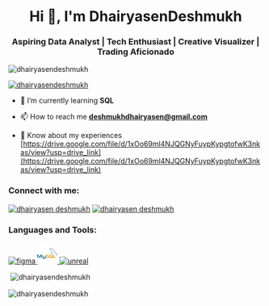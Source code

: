 <h1 align="center">Hi 👋, I'm DhairyasenDeshmukh</h1>
<h3 align="center">Aspiring Data Analyst | Tech Enthusiast | Creative Visualizer | Trading Aficionado</h3>

<p align="left"> <img src="https://komarev.com/ghpvc/?username=dhairyasendeshmukh&label=Profile%20views&color=0e75b6&style=flat" alt="dhairyasendeshmukh" /> </p>

<p align="left"> <a href="https://github.com/ryo-ma/github-profile-trophy"><img src="https://github-profile-trophy.vercel.app/?username=dhairyasendeshmukh" alt="dhairyasendeshmukh" /></a> </p>

- 🌱 I’m currently learning **SQL**

- 📫 How to reach me **deshmukhdhairyasen@gmail.com**

- 📄 Know about my experiences [https://drive.google.com/file/d/1xOo69ml4NJQGNyFuypKypgtofwK3nkas/view?usp=drive_link](https://drive.google.com/file/d/1xOo69ml4NJQGNyFuypKypgtofwK3nkas/view?usp=drive_link)

<h3 align="left">Connect with me:</h3>
<p align="left">
<a href="https://linkedin.com/in/dhairyasen deshmukh" target="blank"><img align="center" src="https://raw.githubusercontent.com/rahuldkjain/github-profile-readme-generator/master/src/images/icons/Social/linked-in-alt.svg" alt="dhairyasen deshmukh" height="30" width="40" /></a>
<a href="https://instagram.com/dhairyasen deshmukh" target="blank"><img align="center" src="https://raw.githubusercontent.com/rahuldkjain/github-profile-readme-generator/master/src/images/icons/Social/instagram.svg" alt="dhairyasen deshmukh" height="30" width="40" /></a>
</p>

<h3 align="left">Languages and Tools:</h3>
<p align="left"> <a href="https://www.figma.com/" target="_blank" rel="noreferrer"> <img src="https://www.vectorlogo.zone/logos/figma/figma-icon.svg" alt="figma" width="40" height="40"/> </a> <a href="https://www.mysql.com/" target="_blank" rel="noreferrer"> <img src="https://raw.githubusercontent.com/devicons/devicon/master/icons/mysql/mysql-original-wordmark.svg" alt="mysql" width="40" height="40"/> </a> <a href="https://unrealengine.com/" target="_blank" rel="noreferrer"> <img src="https://raw.githubusercontent.com/kenangundogan/fontisto/036b7eca71aab1bef8e6a0518f7329f13ed62f6b/icons/svg/brand/unreal-engine.svg" alt="unreal" width="40" height="40"/> </a> </p>

<p>&nbsp;<img align="center" src="https://github-readme-stats.vercel.app/api?username=dhairyasendeshmukh&show_icons=true&locale=en" alt="dhairyasendeshmukh" /></p>

<p><img align="center" src="https://github-readme-streak-stats.herokuapp.com/?user=dhairyasendeshmukh&" alt="dhairyasendeshmukh" /></p>
